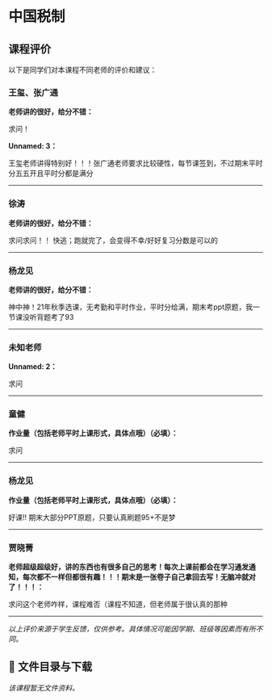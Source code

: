 # 中国税制

## 课程评价

以下是同学们对本课程不同老师的评价和建议：

### 王玺、张广通

**老师讲的很好，给分不错：**

求问！

**Unnamed: 3：**

王玺老师讲得特别好！！！张广通老师要求比较硬性，每节课签到，不过期末平时分五五开且平时分都是满分

---

### 徐涛

**老师讲的很好，给分不错：**

求问求问！！ 快逃；跑就完了，会变得不幸/好好复习分数是可以的

---

### 杨龙见

**老师讲的很好，给分不错：**

神中神！21年秋季选课，无考勤和平时作业，平时分给满，期末考ppt原题，我一节课没听背题考了93

---

### 未知老师

**Unnamed: 2：**

求问

---

### 童健

**作业量（包括老师平时上课形式，具体点哦）（必填）：**

求问

---

### 杨龙见

**作业量（包括老师平时上课形式，具体点哦）（必填）：**

好课!! 期末大部分PPT原题，只要认真刷题95+不是梦

---

### 贾晓菁

**老师超级超级好，讲的东西也有很多自己的思考！每次上课前都会在学习通发通知，每次都不一样但都很有趣！！！期末是一张卷子自己拿回去写！无脑冲就对了！！！：**

求问这个老师咋样，课程难否（课程不知道，但老师属于很认真的那种

---

*以上评价来源于学生反馈，仅供参考。具体情况可能因学期、班级等因素而有所不同。*
## 📄 文件目录与下载

_该课程暂无文件资料。_
